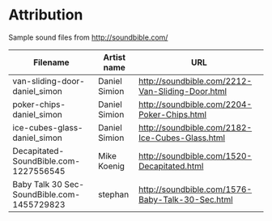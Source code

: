 # Attribution
Sample sound files from http://soundbible.com/

Filename | Artist name | URL
---------|-------------|----
van-sliding-door-daniel_simon | Daniel Simion | http://soundbible.com/2212-Van-Sliding-Door.html
poker-chips-daniel_simon | Daniel Simion | http://soundbible.com/2204-Poker-Chips.html
ice-cubes-glass-daniel_simon | Daniel Simion | http://soundbible.com/2182-Ice-Cubes-Glass.html
Decapitated-SoundBible.com-1227556545 | Mike Koenig | http://soundbible.com/1520-Decapitated.html
Baby Talk 30 Sec-SoundBible.com-1455729823 | stephan | http://soundbible.com/1576-Baby-Talk-30-Sec.html

